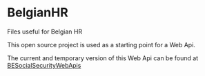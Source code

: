 # BelgianHR
Files useful for Belgian HR

This open source project is used as a starting point for a Web Api.

The current and temporary version of this Web Api can be found at
[BESocialSecurityWebApis](http://www.vertongensoftware.be:8080/swagger/BESocialSecurity/index.html)
